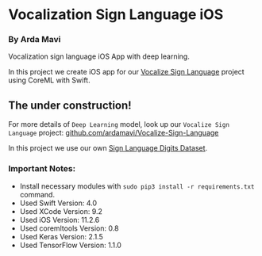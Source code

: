 # Vocalization Sign Language iOS
### By Arda Mavi

Vocalization sign language iOS App with deep learning.

In this project we create iOS app for our [Vocalize Sign Language](https://github.com/ardamavi/Vocalize-Sign-Language) project using CoreML with Swift.

## The under construction!

For more details of `Deep Learning` model, look up our `Vocalize Sign Language` project: [github.com/ardamavi/Vocalize-Sign-Language](https://github.com/ardamavi/Vocalize-Sign-Language)

In this project we use our own [Sign Language Digits Dataset](https://github.com/ardamavi/Sign-Language-Digits-Dataset).

### Important Notes:
- Install necessary modules with `sudo pip3 install -r requirements.txt` command.
- Used Swift Version: 4.0
- Used XCode Version: 9.2
- Used iOS Version: 11.2.6
- Used coremltools Version: 0.8
- Used Keras Version: 2.1.5
- Used TensorFlow Version: 1.1.0
